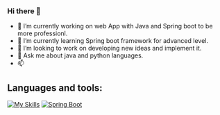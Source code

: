 ### Hi there 👋


- 🔭 I’m currently working on web App with Java and Spring boot to be more professionl.
- 🌱 I’m currently learning Spring boot framework for advanced level.
- 👯 I’m looking to work on developing new ideas and implement it.
- 💬 Ask me about java and python languages.
- 📫


## Languages and tools:

[![My Skills](https://skillicons.dev/icons?i=django,flask,java,py,mysql)](https://skillicons.dev)
[![Spring Boot](https://img.shields.io/badge/-Spring_Boot-6DB33F?logo=spring)](https://spring.io/projects/spring-boot)

        





            

     
            



